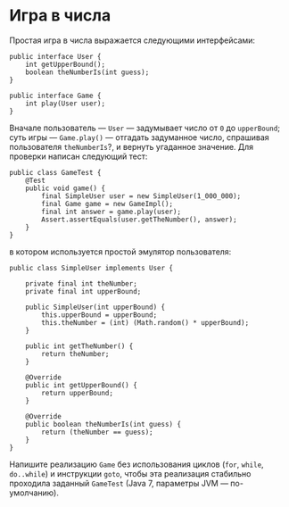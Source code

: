 Игра в числа
============

Простая игра в числа выражается следующими интерфейсами:

    public interface User {
        int getUpperBound();
        boolean theNumberIs(int guess);
    }

    public interface Game {
        int play(User user);
    }

Вначале пользователь — `User` — задумывает число от `0` до `upperBound`; суть
игры — `Game.play()` — отгадать задуманное число, спрашивая пользователя
`theNumberIs`?, и вернуть угаданное значение. Для проверки написан следующий тест:

    public class GameTest {
        @Test
        public void game() {
            final SimpleUser user = new SimpleUser(1_000_000);
            final Game game = new GameImpl();
            final int answer = game.play(user);
            Assert.assertEquals(user.getTheNumber(), answer);
        }
    }

в котором используется простой эмулятор пользователя:

    public class SimpleUser implements User {
        
        private final int theNumber;
        private final int upperBound;
        
        public SimpleUser(int upperBound) {
            this.upperBound = upperBound;
            this.theNumber = (int) (Math.random() * upperBound);
        }
        
        public int getTheNumber() {
            return theNumber;
        }
        
        @Override
        public int getUpperBound() {
            return upperBound;
        }
    
        @Override
        public boolean theNumberIs(int guess) {
            return (theNumber == guess);
        }
    }

Напишите реализацию `Game` без использования циклов (`for`, `while`, `do..while`)
и инструкции `goto`, чтобы эта реализация стабильно проходила заданный `GameTest`
(Java 7, параметры JVM — по-умолчанию).

